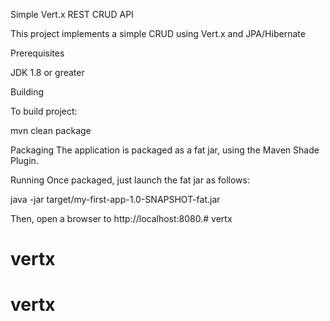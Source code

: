 Simple Vert.x REST CRUD API

This project implements a simple CRUD using Vert.x and JPA/Hibernate

Prerequisites

JDK 1.8 or greater

Building

To build project:

mvn clean package

Packaging
The application is packaged as a fat jar, using the Maven Shade Plugin.

Running
Once packaged, just launch the fat jar as follows:

java -jar target/my-first-app-1.0-SNAPSHOT-fat.jar

Then, open a browser to http://localhost:8080.# vertx
# vertx
# vertx
